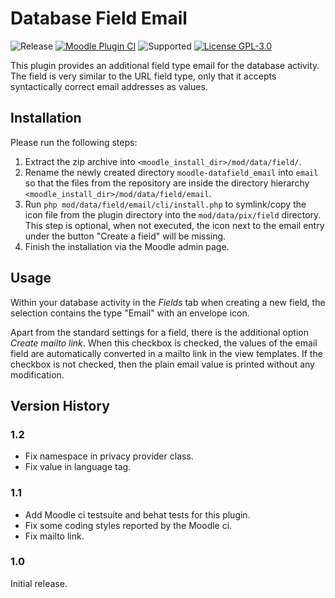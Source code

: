 # Database Field Email

![Release](https://img.shields.io/badge/Release-1.2-blue.svg)
[![Moodle Plugin
CI](https://github.com/srobotta/moodle-datafield_email/actions/workflows/moodle-plugin-ci.yml/badge.svg?branch=master)](https://github.com/srobotta/moodle-datafield_email/actions?query=workflow%3A%22Moodle+Plugin+CI%22+branch%3Amaster)
![Supported](https://img.shields.io/badge/Moodle-4.1+-orange.svg)
[![License GPL-3.0](https://img.shields.io/github/license/srobotta/moodle-datafield_email?color=lightgrey)](https://github.com/srobotta/moodle-datafield_email/blob/master/LICENSE)

This plugin provides an additional field type email for the database activity.
The field is very similar to the URL field type, only that it accepts
syntactically correct email addresses as values.

## Installation

Please run the following steps:
1. Extract the zip archive into 
`<moodle_install_dir>/mod/data/field/`. 
1. Rename the newly created directory `moodle-datafield_email` into `email`
so that the files from the repository are inside the directory hierarchy
`<moodle_install_dir>/mod/data/field/email`.
1. Run `php mod/data/field/email/cli/install.php` to symlink/copy
the icon file from the plugin directory into the `mod/data/pix/field`
directory. This step is optional, when not executed, the icon next to the
email entry under the button "Create a field" will be missing.
1. Finish the installation via the Moodle admin page.

## Usage

Within your database activity in the *Fields* tab when creating a new
field, the selection contains the type "Email" with an envelope
icon.

Apart from the standard settings for a field, there is the additional
option *Create mailto link*. When this checkbox is checked, the
values of the email field are automatically converted in a mailto
link in the view templates. If the checkbox is not checked, then
the plain email value is printed without any modification.

## Version History

### 1.2

- Fix namespace in privacy provider class.
- Fix value in language tag.

### 1.1

- Add Moodle ci testsuite and behat tests for this plugin.
- Fix some coding styles reported by the Moodle ci.
- Fix mailto link.

### 1.0

Initial release.